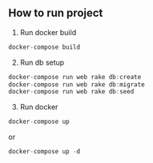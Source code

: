 ## How to run project 

1. Run docker build
```js
docker-compose build
```

2. Run db setup
```js
docker-compose run web rake db:create
docker-compose run web rake db:migrate
docker-compose run web rake db:seed
```

3. Run docker
```js
docker-compose up 
```
or 
```js
docker-compose up -d
```